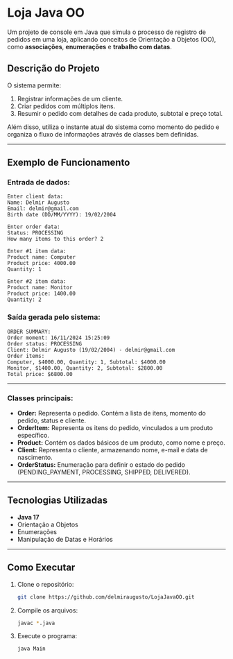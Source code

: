 
# Loja Java OO

Um projeto de console em Java que simula o processo de registro de pedidos em uma loja, aplicando conceitos de Orientação a Objetos (OO), como **associações**, **enumerações** e **trabalho com datas**.

## **Descrição do Projeto**

O sistema permite:
1. Registrar informações de um cliente.
2. Criar pedidos com múltiplos itens.
3. Resumir o pedido com detalhes de cada produto, subtotal e preço total.

Além disso, utiliza o instante atual do sistema como momento do pedido e organiza o fluxo de informações através de classes bem definidas.

---

## **Exemplo de Funcionamento**

### Entrada de dados:

```text
Enter client data:
Name: Delmir Augusto
Email: delmir@gmail.com
Birth date (DD/MM/YYYY): 19/02/2004

Enter order data:
Status: PROCESSING
How many items to this order? 2

Enter #1 item data:
Product name: Computer
Product price: 4000.00
Quantity: 1

Enter #2 item data:
Product name: Monitor
Product price: 1400.00
Quantity: 2
```

### Saída gerada pelo sistema:

```text
ORDER SUMMARY:
Order moment: 16/11/2024 15:25:09
Order status: PROCESSING
Client: Delmir Augusto (19/02/2004) - delmir@gmail.com
Order items:
Computer, $4000.00, Quantity: 1, Subtotal: $4000.00
Monitor, $1400.00, Quantity: 2, Subtotal: $2800.00
Total price: $6800.00
```

---

### **Classes principais:**
- **Order:** Representa o pedido. Contém a lista de itens, momento do pedido, status e cliente.
- **OrderItem:** Representa os itens do pedido, vinculados a um produto específico.
- **Product:** Contém os dados básicos de um produto, como nome e preço.
- **Client:** Representa o cliente, armazenando nome, e-mail e data de nascimento.
- **OrderStatus:** Enumeração para definir o estado do pedido (PENDING_PAYMENT, PROCESSING, SHIPPED, DELIVERED).

---

## **Tecnologias Utilizadas**

- **Java 17**
- Orientação a Objetos
- Enumerações
- Manipulação de Datas e Horários

---

## **Como Executar**

1. Clone o repositório:
   ```bash
   git clone https://github.com/delmiraugusto/LojaJavaOO.git
   ```
2. Compile os arquivos:
   ```bash
   javac *.java
   ```
3. Execute o programa:
   ```bash
   java Main
   ```

